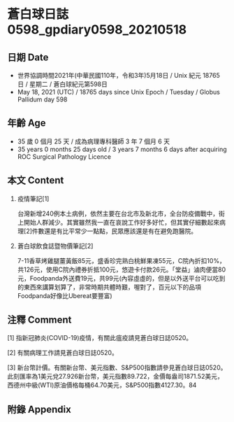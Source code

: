 [_metadata_:encoding]: - "utf-8"
[_metadata_:language]: - "zh-Hant-TW"
[_metadata_:fileformat]: - "markdown"
[_metadata_:MIME_type]: - "text/plain"
[_metadata_:markdown_version]: - "commonmark version 0.29"
[_metadata_:markdown_spec]: - "https://spec.commonmark.org/0.29/"

# 蒼白球日誌0598_gpdiary0598_20210518 #

## 日期 Date ##

* 世界協調時間2021年(中華民國110年，令和3年)5月18日 / Unix 紀元 18765 日 / 星期二 / 蒼白球紀元第598日
* May 18, 2021 (UTC) / 18765 days since Unix Epoch / Tuesday / Globus Pallidum day 598

## 年齡 Age ##

* 35 歲 0 個月 25 天 / 成為病理專科醫師 3 年 7 個月 6 天
* 35 years 0 months 25 days old / 3 years 7 months 6 days after acquiring ROC Surgical Pathology Licence

## 本文 Content ##

1. 疫情筆記[1]

    台灣新增240例本土病例，依然主要在台北市及新北市，全台防疫備戰中，街上開始人群減少。其實雖然我一直在哀說工作好多好忙，但其實仔細數起來病理[2]件數還是有比平常少一點點，民眾應該還是有在避免跑醫院。

2. 蒼白球飲食誌暨物價筆記[2]

    7-11香草烤雞腿薑黃飯85元，盛香珍完熟白桃鮮果凍55元，C院內折扣10%，共126元，使用C院內禮券折抵100元，悠遊卡付款26元。「堂益」滷肉便當80元，Foodpanda外送費19元，共99元(內容虛虛的，但是以外送平台可以吃到的東西來講算划算了，非常時期共體時艱，喔對了，百元以下的品項Foodpanda好像比Ubereat要豐富)

## 注釋 Comment ##

[1] 指新冠肺炎(COVID-19)疫情，有關此瘟疫請見蒼白球日誌0520。

[2] 有關病理工作請見蒼白球日誌0520。

[3] 新台幣計價。有關新台幣、美元指數、S&P500指數請參見蒼白球日誌0520。此刻匯率為1美元兌27.926新台幣，美元指數89.722，金價每盎司1871.52美元，西德州中級(WTI)原油價格每桶64.70美元，S&P500指數4127.30。84

## 附錄 Appendix ##


